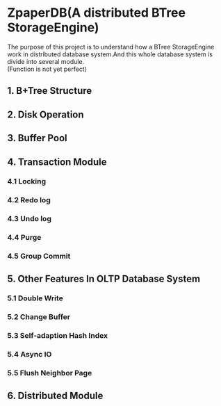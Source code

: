 # ZpaperDB(A distributed BTree StorageEngine)
The purpose of this project is to understand how a BTree StorageEngine work in distributed database system.And this whole database system is divide into several module.<br>
(Function is not yet perfect)<br>
## 1. B+Tree Structure
## 2. Disk Operation
## 3. Buffer Pool
## 4. Transaction Module
### 4.1 Locking
### 4.2 Redo log 
### 4.3 Undo log
### 4.4 Purge
### 4.5 Group Commit
## 5. Other Features In OLTP Database System 
### 5.1 Double Write
### 5.2 Change Buffer
### 5.3 Self-adaption Hash Index
### 5.4 Async IO
### 5.5 Flush Neighbor Page
## 6. Distributed Module
